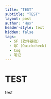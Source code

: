 ```yaml
---
title: "TEST"
subtitle: "TEST"
layout: post
author: "Hux"
header-style: text
hidden: false
tags:
  - SF (软件基础)
  - QC (Quickcheck)
  - Coq
  - 笔记
---
```


# TEST

test